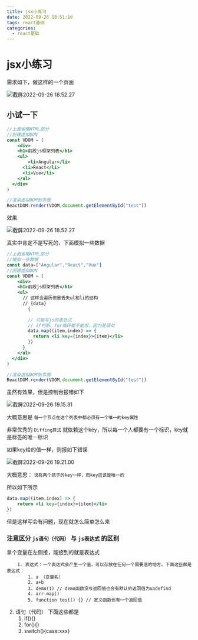 ```yaml
---
title: jsx小练习
date: 2022-09-26 18:51:10
tags: react基础
categories:	
  - react基础
---
```


# jsx小练习

需求如下，做这样的一个页面

![截屏2022-09-26 18.52.27](jsx.png)

## 小试一下

```jsx
//上面省略HTML部分
//创建虚拟DON
const VDOM = (
	<div>
  	<h1>前段js框架列表</h1>
    <ul>
    	<li>Angular</li>
      <li>React</li>
      <li>Vue</li>
    </ul>
  </div>
)

//渲染虚拟DOM到页面
ReactDOM.render(VDOM,document.getElementById("test"))
```

效果

![截屏2022-09-26 18.52.27](jsx.png)

真实中肯定不是写死的，下面模拟一些数据

```jsx
//上面省略HTML部分
//模拟一些数据
const data=["Angular","React","Vue"]
//创建虚拟DON
const VDOM = (
	<div>
  	<h1>前段js框架列表</h1>
    <ul>
      // 这样会遍历但是丢失ul和li的结构
      // {data}
    	{
        
        // 只能写js的表达式
        // if判断、for循环都不能写，因为是语句
        data.map((item,index) => {
          return <li key={index}>{item}</li>
        })
      }
    </ul>
  </div>
)

//渲染虚拟DOM到页面
ReactDOM.render(VDOM,document.getElementById("test"))
```

虽然有效果，但是控制台报错如下

![截屏2022-09-26 19.15.31](error.png)

大概意思是 `每一个节点在这个列表中都必须有一个唯一的key属性`

非常优秀的 `Diffing算法` 就依赖这个key，所以每一个人都要有一个标识，key就是标签的唯一标识

如果key给的值一样，则报如下错误

![截屏2022-09-26 19.21.00](error2.png)

大概意思： `说有两个孩子的key一样，而key应该是唯一的`

所以如下所示

```jsx
data.map((item,index) => {
	return <li key={index}>{item}</li>
})
```

但是这样写会有问题，现在就怎么简单怎么来

### 注意区分 `js语句（代码）` 与 `js表达式` 的区别

拿个变量在左侧接，能接到的就是表达式

  		1. 表达式：一个表达式会产生一个值，可以存放在任何一个需要值的地方。下面这些都是表达式：
  	   		1. a （变量名）
  	   		2. a+b
  	   		3. demo(1) // demo函数没写返回值也会有默认的返回值为undefind
  	   		4. arr.map() 
  	   		5. function test() {} // 定义函数也有一个返回值

2. 语句（代码） 下面这些都是
   1. if(){}
   2. for(){}
   3. switch(){case:xxx}
